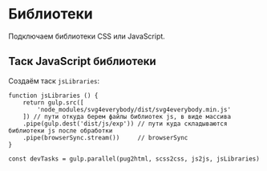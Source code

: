 # Библиотеки
Подключаем библиотеки CSS или JavaScript.

## Таск JavaScript библиотеки

Создаём таск `jsLibraries`:

    function jsLibraries () {
        return gulp.src([
            'node_modules/svg4everybody/dist/svg4everybody.min.js'
        ]) // пути откуда берем файлы библиотек js, в виде массива
        .pipe(gulp.dest('dist/js/exp')) // пути куда складываются библиотеки js после обработки
        .pipe(browserSync.stream())     // browserSync
    }

    const devTasks = gulp.parallel(pug2html, scss2css, js2js, jsLibraries)
